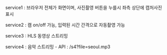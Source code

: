 service1 : 브라우저 전체가 화면이며, 사진촬영 버튼을 누를시 좌측 상단에 캡처사진 표시

service2 : 캠 on/off 가능, 입력된 시간 간격으로 자동촬영 가능

service3 : HLS 동영상 스트리밍

service4 : 음악 스트리밍 - API : /s4?file=seoul.mp3